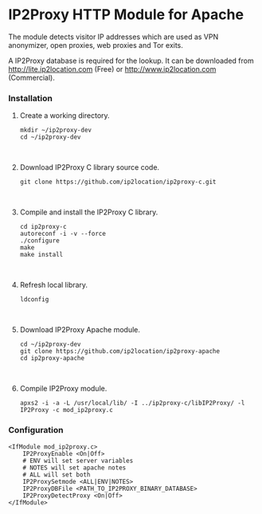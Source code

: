 # IP2Proxy HTTP Module for Apache

The module detects visitor IP addresses which are used as VPN anonymizer, open proxies, web proxies and Tor exits.

A IP2Proxy database is required for the lookup. It can be downloaded from http://lite.ip2location.com (Free) or http://www.ip2location.com (Commercial).



### Installation

1. Create a working directory.

   ```
   mkdir ~/ip2proxy-dev
   cd ~/ip2proxy-dev
   ```

   ​

2. Download IP2Proxy C library source code.

   ```
   git clone https://github.com/ip2location/ip2proxy-c.git
   ```

   ​

3. Compile and install the IP2Proxy C library.

   ```
   cd ip2proxy-c
   autoreconf -i -v --force
   ./configure
   make
   make install
   ```

   ​

4. Refresh local library.

   ```
   ldconfig
   ```

   ​

5. Download IP2Proxy Apache module.

   ```
   cd ~/ip2proxy-dev
   git clone https://github.com/ip2location/ip2proxy-apache
   cd ip2proxy-apache
   ```

   ​

6. Compile IP2Proxy module.

   ```
   apxs2 -i -a -L /usr/local/lib/ -I ../ip2proxy-c/libIP2Proxy/ -l IP2Proxy -c mod_ip2proxy.c
   ```



### Configuration

```
<IfModule mod_ip2proxy.c>
	IP2ProxyEnable <On|Off>
	# ENV will set server variables
	# NOTES will set apache notes
	# ALL will set both
	IP2ProxySetmode <ALL|ENV|NOTES>
	IP2ProxyDBFile <PATH_TO_IP2PROXY_BINARY_DATABASE>
	IP2ProxyDetectProxy <On|Off>
</IfModule>
```



